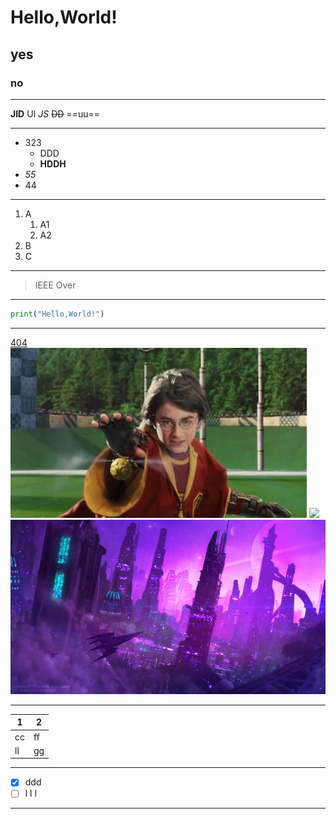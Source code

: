 # Hello,World!
## yes
### no

---
**JID**
UI
*JS*
~~DD~~
==uu==

---
* 323
  * DDD  
  * **HDDH**
* *55*
* 44
  
---
1. A
   1. A1
   2. A2
2. B
3. C
   
---
>IEEE
>Over
---
```python
print("Hello,World!")
```
---
[404](https://www.google.com)
![](images/2022-02-10-01-47-33.png)
![](images/2022-02-10-01-35-49.png)
![](images/05.jpg)

---
| 1   | 2   |
| --- | --- |
| cc  | ff  |
| ll  | gg  |

---
- [x] ddd
- [ ] l l l
  
---
<!--oh,no!-->